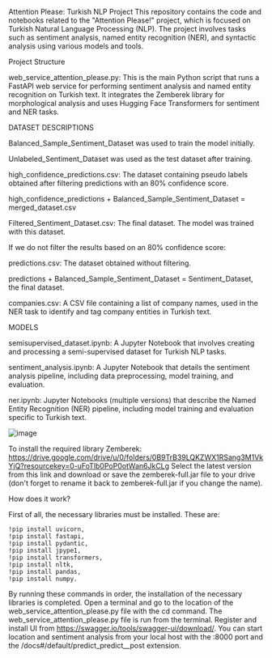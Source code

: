 Attention Please: Turkish NLP Project
This repository contains the code and notebooks related to the "Attention Please!" project, which is focused on Turkish Natural Language Processing (NLP). The project involves tasks such as sentiment analysis, named entity recognition (NER), and syntactic analysis using various models and tools.

Project Structure

web_service_attention_please.py: This is the main Python script that runs a FastAPI web service for performing sentiment analysis and named entity recognition on Turkish text. It integrates the Zemberek library for morphological analysis and uses Hugging Face Transformers for sentiment and NER tasks.

DATASET DESCRIPTIONS

Balanced_Sample_Sentiment_Dataset was used to train the model initially.

Unlabeled_Sentiment_Dataset was used as the test dataset after training.

high_confidence_predictions.csv: The dataset containing pseudo labels obtained after filtering predictions with an 80% confidence score.

high_confidence_predictions + Balanced_Sample_Sentiment_Dataset = merged_dataset.csv

Filtered_Sentiment_Dataset.csv: The final dataset. The model was trained with this dataset.

If we do not filter the results based on an 80% confidence score:

predictions.csv: The dataset obtained without filtering.

predictions + Balanced_Sample_Sentiment_Dataset = Sentiment_Dataset, the final dataset.

companies.csv: A CSV file containing a list of company names, used in the NER task to identify and tag company entities in Turkish text.

MODELS

semisupervised_dataset.ipynb: A Jupyter Notebook that involves creating and processing a semi-supervised dataset for Turkish NLP tasks.

sentiment_analysis.ipynb: A Jupyter Notebook that details the sentiment analysis pipeline, including data preprocessing, model training, and evaluation.

ner.ipynb: Jupyter Notebooks (multiple versions) that describe the Named Entity Recognition (NER) pipeline, including model training and evaluation specific to Turkish text.

![image](https://github.com/user-attachments/assets/e402f4f4-2abd-420f-85e0-072c0bae2f32)




To install the required library Zemberek: https://drive.google.com/drive/u/0/folders/0B9TrB39LQKZWX1RSang3M1VkYjQ?resourcekey=0-uFoTlb0PoP0otWan6JkCLg
Select the latest version from this link and download or save the zemberek-full.jar file to your drive (don't forget to rename it back to zemberek-full.jar if you change the name).

How does it work?

First of all, the necessary libraries must be installed. These are: 
```
!pip install uvicorn,
!pip install fastapi,
!pip install pydantic,
!pip install jpype1,
!pip install transformers,
!pip install nltk,
!pip install pandas,
!pip install numpy.
```
By running these commands in order, the installation of the necessary libraries is completed.
Open a terminal and go to the location of the web_service_attention_please.py file with the cd command.
The web_service_attention_please.py file is run from the terminal.
Register and install UI from https://swagger.io/tools/swagger-ui/download/.
You can start location and sentiment analysis from your local host with the :8000 port and the /docs#/default/predict_predict__post extension.
